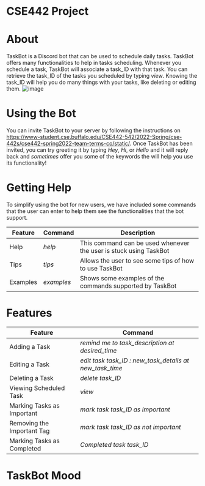 # CSE442 Project

# **About**
TaskBot is a Discord bot that can be used to schedule daily tasks. TaskBot offers many functionalities to help in tasks scheduling. Whenever you schedule a task, TaskBot
will associate a task_ID with that task. You can retrieve the task_ID of the tasks you scheduled by typing *view*. Knowing the task_ID will help you do many things with 
your tasks, like deleting or editing them. 
![image](https://user-images.githubusercontent.com/43181965/161441175-a41d4a3d-bfd9-4864-b452-45843af50e18.png)

# **Using the Bot**
You can invite TaskBot to your server by following the instructions on https://www-student.cse.buffalo.edu/CSE442-542/2022-Spring/cse-442s/cse442-spring2022-team-terms-co/static/. Once TaskBot has been invited, you can try greeting it by typing *Hey*, *Hi*, or *Hello* and it will reply back and *sometimes* offer you some of the keywords the will help you use its functionality! 

# **Getting Help**
To simplify using the bot for new users, we have included some commands that the user can enter to help them see the functionalities that the bot support.

|    Feature    |    Command    |                           Description                              |
| ------------- | ------------- | ------------------------------------------------------------------ |             
| Help          |  *help*       | This command can be used whenever the user is stuck using TaskBot  |          
| Tips          |  *tips*       | Allows the user to see some tips of how to use TaskBot             |            
| Examples      |  *examples*   | Shows some examples of the commands supported by TaskBot           |       

# **Features**

|           Feature          |                        Command                            |         
| -------------------------- | --------------------------------------------------------- |              
| Adding a Task              |  *remind me to task_description at desired_time*          |      
| Editing a Task             |  *edit task task_ID : new_task_details at new_task_time*  |              
| Deleting a Task            |  *delete task_ID*                                         |     
| Viewing Scheduled Task     |  *view*                                                   |
| Marking Tasks as Important |  *mark task task_ID as important*                         |
| Removing the Important Tag |  *mark task task_ID as not important*                     |
| Marking Tasks as Completed |  *Completed task task_ID*                                 |


# **TaskBot Mood**
